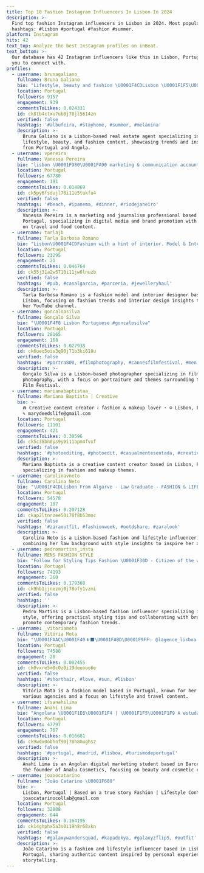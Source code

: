 ```yaml
---
title: Top 10 Fashion Instagram Influencers In Lisbon In 2024
description: >-
  Find top fashion Instagram influencers in Lisbon in 2024. Most popular
  hashtags: #lisbon #portugal #fashion #summer.
platform: Instagram
hits: 42
text_top: Analyze the best Instagram profiles on inBeat.
text_bottom: >-
  Our database has 42 Instagram influencers like this in Lisbon, Portugal for
  you to connect with.
profiles:
  - username: brunagaliano_
    fullname: Bruna Galiano
    bio: "Lifestyle, beauty and fashion \U0001F4CDLisbon \U0001F1F5\U0001F1F9\U0001F1E6\U0001F1F4 Real estate agent/ Remax \U0001F4E7 brunagaliano@hotmail.com"
    location: Portugal
    followers: 9157
    engagement: 939
    commentsToLikes: 0.024331
    id: ck8tb4ctxu7ub0j78jl5614zn
    verified: false
    hashtags: '#albufeira, #stayhome, #summer, #melanina'
    description: >-
      Bruna Galiano is a Lisbon-based real estate agent specializing in
      lifestyle, beauty, and fashion content, showcasing trends and insights
      from Portugal and Angola.
  - username: vpereira_
    fullname: Vanessa Pereira
    bio: "lisbon \U0001F980\U0001FA90 marketing & communication account manager at @deepatt.pt \U0001F48C vfmcpereira@gmail.com"
    location: Portugal
    followers: 67780
    engagement: 191
    commentsToLikes: 0.014869
    id: ck5py6fsdujl70i11e5tukfu4
    verified: false
    hashtags: '#beach, #ipanema, #dinner, #riodejaneiro'
    description: >-
      Vanessa Pereira is a marketing and journalism professional based in
      Portugal, specializing in digital media and brand promotion with a focus
      on travel and food content.
  - username: tarlajb
    fullname: Tarla Barbosa Romano
    bio: "Lisbon\U0001F4CDFashion with a hint of interior. Model & Interior Designer with @centralmodels PR & Digital: renatabranquinho@centralmodels.pt \U0001F3A5YOUTUBE"
    location: Portugal
    followers: 23295
    engagement: 21
    commentsToLikes: 0.046764
    id: ck55j31a2w5710i11jw6lnuzb
    verified: false
    hashtags: '#pub, #casalgarcia, #parceria, #jewelleryhaul'
    description: >-
      Tarla Barbosa Romano is a fashion model and interior designer based in
      Lisbon, focusing on fashion trends and interior design insights through
      her YouTube channel.
  - username: goncaloasilva
    fullname: Gonçalo Silva
    bio: "\U0001F4F8 Lisbon Portuguese #goncalosilva"
    location: Portugal
    followers: 28165
    engagement: 168
    commentsToLikes: 0.027938
    id: ck6ueo5ois3q90j71b3ki618u
    verified: false
    hashtags: '#portra800, #filmphotography, #cannesfilmfestival, #men'
    description: >-
      Gonçalo Silva is a Lisbon-based photographer specializing in film
      photography, with a focus on portraiture and themes surrounding the Cannes
      Film Festival.
  - username: marianabaptistaa_
    fullname: Mariana Baptista | Creative
    bio: >-
      ⋒ Creative content creator ≀ fashion & makeup lover ⋆ ☺︎︎ Lisbon, Portugal
      ✎ marydeedslife@gmail.com
    location: Portugal
    followers: 11101
    engagement: 421
    commentsToLikes: 0.30596
    id: ck5c38bn8ys9y0i11apm4fvxf
    verified: false
    hashtags: '#photoediting, #photoedit, #casualmentesentada, #creative'
    description: >-
      Mariana Baptista is a creative content creator based in Lisbon, Portugal,
      specializing in fashion and makeup themes.
  - username: carolinavneto
    fullname: Carolina Neto
    bio: "\U0001F4CDLisbon From Algarve - Law Graduate - FASHION & LIFESTYLE @thenextlevel.marketing \U0001F48Ccarolinacvneto@gmail.com TikTok: carolinavneto"
    location: Portugal
    followers: 54578
    engagement: 107
    commentsToLikes: 0.207128
    id: ckap2ltnrzee50i78f8b53moc
    verified: false
    hashtags: '#zaraoutfit, #fashionweek, #ootdshare, #zaralook'
    description: >-
      Carolina Neto is a Lisbon-based fashion and lifestyle influencer,
      combining her law background with style insights to inspire her audience.
  - username: pedromartins_insta
    fullname: MENS FASHION STYLE
    bio: "Follow for Styling Tips Fashion \U0001F30D - Citizen of the world \U0001F4CD - Lisbon based ✉️ - Collaborations"
    location: Portugal
    followers: 74193
    engagement: 260
    commentsToLikes: 0.179368
    id: ck9hb1jjnezmj0j78ofy1vzmi
    verified: false
    hashtags: ''
    description: >-
      Pedro Martins is a Lisbon-based fashion influencer specializing in men's
      style, offering practical styling tips and collaborating with brands to
      promote contemporary fashion trends.
  - username: _vitoriamota
    fullname: Vitória Mota
    bio: "\U0001FAAC\U0001F408‍⬛\U0001FABD\U0001F9FF✨ @lagence_lisboa @next @viewmanagement @kultsouthafrica @louisamodels"
    location: Portugal
    followers: 74580
    engagement: 28
    commentsToLikes: 0.002455
    id: ck0vxre5m0c0z0i19deeooo6e
    verified: false
    hashtags: '#shorthair, #love, #sun, #lisbon'
    description: >-
      Vitória Mota is a fashion model based in Portugal, known for her work with
      various agencies and a focus on lifestyle and travel content.
  - username: itsanahilima
    fullname: Anahí Lima
    bio: "Angolana \U0001F1E6\U0001F1F4 | \U0001F1F5\U0001F1F9 A estudar marketing digital em Barcelona \U0001F1EA\U0001F1F8 Fundadora e Gestora da @analucosmetics \U0001F4E7 Itsanahilima@gmail.com"
    location: Portugal
    followers: 47797
    engagement: 767
    commentsToLikes: 0.016681
    id: ck9wdx0obhnf90j78h8mughsz
    verified: false
    hashtags: '#portugal, #madrid, #lisboa, #turismodeportugal'
    description: >-
      Anahí Lima is an Angolan digital marketing student based in Barcelona and
      the founder of Analu Cosmetics, focusing on beauty and cosmetic content.
  - username: joaoocatarino
    fullname: "João Catarino \U0001F680"
    bio: >-
      Lisbon, Portugal | Based on a true story Fashion | Lifestyle Contact:
      joaocatarinocollab@gmail.com
    location: Portugal
    followers: 32808
    engagement: 644
    commentsToLikes: 0.164195
    id: ck14ghphx5a3s0i19h8r68xkn
    verified: false
    hashtags: '#galaxywandersquad, #kapadokya, #galaxyzflip5, #outfit'
    description: >-
      João Catarino is a fashion and lifestyle influencer based in Lisbon,
      Portugal, sharing authentic content inspired by personal experiences and
      storytelling.
---
```


